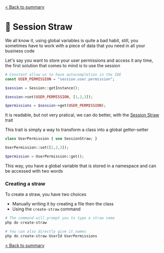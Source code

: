 [< Back to summary](../home.md)

# 🥤 Session Straw

We all know it, using global variables is quite a bad habit,
still, you sometimes have to work with a piece of data that you need in all your business code

Let's say you want to store your user permissions and access it any time,
the first solution that comes to mind is to use the session

```php
# Constant allow us to have autocompletion in the IDE
const USER_PERMISSION = "session.user.permission";

$session = Session::getInstance();

$session->set(USER_PERMISSION, [1,2,3]);

$permissions = $session->get(USER_PERMISSION);
```

It is readable, but not very pratical, we can do better,
with the [Session Straw](../../Classes/Extras/SessionStraw.php) trait

This trait is simply a way to transform a class into a global getter-setter

```php
class UserPermission { use SessionStraw; }

UserPermission::set([1,2,3]);

$permission = UserPermission::get();
```

This way, you have a global variable that is stored in a namespace and
can be accessed with two words

### Creating a straw

To create a straw, you have two choices
- Manually writing it by creating a file then the class
- Using the `create-straw` command

```bash
# The command will prompt you to type a straw name
php do create-straw

# You can also directly give it names
php do create-straw UserId UserPermissions
```

[< Back to summary](../home.md)